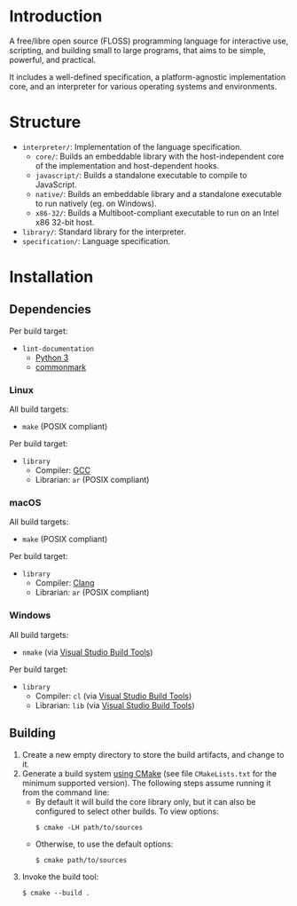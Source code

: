 # Introduction

A free/libre open source (FLOSS) programming language for interactive use, scripting, and building small to large programs, that aims to be simple, powerful, and practical.

It includes a well-defined specification, a platform-agnostic implementation core, and an interpreter for various operating systems and environments.

# Structure

- `interpreter/`: Implementation of the language specification.
  - `core/`: Builds an embeddable library with the host-independent core of the implementation and host-dependent hooks.
  - `javascript/`: Builds a standalone executable to compile to JavaScript.
  - `native/`: Builds an embeddable library and a standalone executable to run natively (eg. on Windows).
  - `x86-32/`: Builds a Multiboot-compliant executable to run on an Intel x86 32-bit host.
- `library/`: Standard library for the interpreter.
- `specification/`: Language specification.

# Installation

## Dependencies

Per build target:

- `lint-documentation`
  - [Python 3](https://www.python.org/downloads/)
  - [commonmark](https://pypi.org/project/commonmark/)

### Linux

All build targets:

- `make` (POSIX compliant)

Per build target:

- `library`
  - Compiler: [GCC](https://gcc.gnu.org)
  - Librarian: `ar` (POSIX compliant)

### macOS

All build targets:

- `make` (POSIX compliant)

Per build target:

- `library`
  - Compiler: [Clang](https://clang.llvm.org)
  - Librarian: `ar` (POSIX compliant)

### Windows

All build targets:

- `nmake` (via [Visual Studio Build Tools](https://www.visualstudio.com/thank-you-downloading-visual-studio/?sku=BuildTools))

Per build target:

- `library`
  - Compiler: `cl` (via [Visual Studio Build Tools](https://www.visualstudio.com/thank-you-downloading-visual-studio/?sku=BuildTools))
  - Librarian: `lib` (via [Visual Studio Build Tools](https://www.visualstudio.com/thank-you-downloading-visual-studio/?sku=BuildTools))

## Building

1. Create a new empty directory to store the build artifacts, and change to it.
2. Generate a build system [using CMake](https://cmake.org/runningcmake/) (see file `CMakeLists.txt` for the minimum supported version). The following steps assume running it from the command line:
   - By default it will build the core library only, but it can also be configured to select other builds. To view options:
     ```
     $ cmake -LH path/to/sources
     ```
   - Otherwise, to use the default options:
     ```
     $ cmake path/to/sources
     ```
3. Invoke the build tool:
   ```
   $ cmake --build .
   ```
